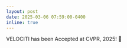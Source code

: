 ```yaml
---
layout: post
date: 2025-03-06 07:59:00-0400
inline: true
---
```


VELOCITI has been Accepted at CVPR, 2025! 🥳
